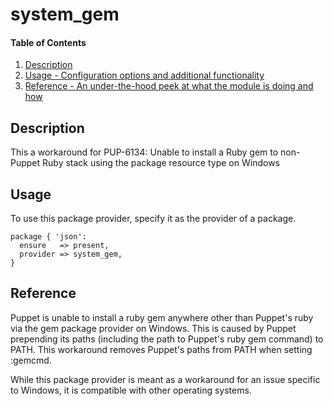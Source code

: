# system_gem

#### Table of Contents

1. [Description](#description)
1. [Usage - Configuration options and additional functionality](#usage)
1. [Reference - An under-the-hood peek at what the module is doing and how](#reference)

## Description

This a workaround for PUP-6134: Unable to install a Ruby gem to non-Puppet Ruby stack using the package resource type on Windows

## Usage

To use this package provider, specify it as the provider of a package.

~~~
package { 'json':
  ensure   => present,
  provider => system_gem,
}
~~~

## Reference

Puppet is unable to install a ruby gem anywhere other than Puppet's ruby via the gem package provider on Windows.
This is caused by Puppet prepending its paths (including the path to Puppet's ruby gem command) to PATH.
This workaround removes Puppet's paths from PATH when setting :gemcmd.

While this package provider is meant as a workaround for an issue specific to Windows, it is compatible with other operating systems.
